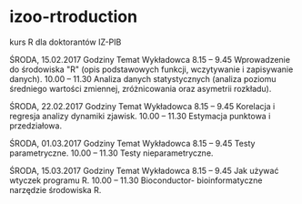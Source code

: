 # izoo-rtroduction
kurs R dla doktorantów IZ-PIB

ŚRODA, 15.02.2017
Godziny	Temat	Wykładowca
8.15 – 9.45	Wprowadzenie do środowiska "R" (opis podstawowych funkcji, wczytywanie i zapisywanie danych).
10.00 – 11.30	Analiza danych statystycznych (analiza poziomu średniego wartości zmiennej, zróżnicowania oraz asymetrii rozkładu).

ŚRODA, 22.02.2017
Godziny	Temat	Wykładowca
8.15 – 9.45	Korelacja i regresja analizy dynamiki zjawisk.
10.00 – 11.30	Estymacja punktowa i przedziałowa.

ŚRODA, 01.03.2017
Godziny	Temat	Wykładowca
8.15 – 9.45	Testy parametryczne.
10.00 – 11.30	Testy nieparametryczne.

ŚRODA, 15.03.2017
Godziny	Temat	Wykładowca
8.15 – 9.45	Jak używać wtyczek programu R.
10.00 – 11.30	Bioconductor- bioinformatyczne narzędzie środowiska R.
